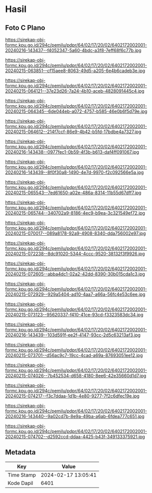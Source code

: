 # Hasil

## Foto C Plano

https://sirekap-obj-formc.kpu.go.id/294c/pemilu/pdpr/64/02/17/20/02/6402172002001-20240216-143437--f4052347-5a60-4bdc-a3f8-7eff68f6c77b.jpg

https://sirekap-obj-formc.kpu.go.id/294c/pemilu/pdpr/64/02/17/20/02/6402172002001-20240215-063851--cf15aee8-8063-49d5-a205-6e4b6cadeb3e.jpg

https://sirekap-obj-formc.kpu.go.id/294c/pemilu/pdpr/64/02/17/20/02/6402172002001-20240215-064121--37e23d26-7a24-4b10-aceb-4828091445c4.jpg

https://sirekap-obj-formc.kpu.go.id/294c/pemilu/pdpr/64/02/17/20/02/6402172002001-20240215-064345--6de044eb-a072-4757-b585-46e0b6f5d79e.jpg

https://sirekap-obj-formc.kpu.go.id/294c/pemilu/pdpr/64/02/17/20/02/6402172002001-20240215-064612--214f7ccf-86e9-4b42-b5fd-17bdbe4a7327.jpg

https://sirekap-obj-formc.kpu.go.id/294c/pemilu/pdpr/64/02/17/20/02/6402172002001-20240216-143438--0977fec1-0b59-4f3b-b613-daf4ff091067.jpg

https://sirekap-obj-formc.kpu.go.id/294c/pemilu/pdpr/64/02/17/20/02/6402172002001-20240216-143439--8f0f30a8-1490-4e7d-9970-f2c092566e5a.jpg

https://sirekap-obj-formc.kpu.go.id/294c/pemilu/pdpr/64/02/17/20/02/6402172002001-20240215-065543--7ed61650-a02e-486a-8314-11b55d67dff7.jpg

https://sirekap-obj-formc.kpu.go.id/294c/pemilu/pdpr/64/02/17/20/02/6402172002001-20240215-065744--340702a9-8186-4ec9-b9ea-3c321549ef72.jpg

https://sirekap-obj-formc.kpu.go.id/294c/pemilu/pdpr/64/02/17/20/02/6402172002001-20240215-070017--089a8178-92a9-4908-8340-dda756002e97.jpg

https://sirekap-obj-formc.kpu.go.id/294c/pemilu/pdpr/64/02/17/20/02/6402172002001-20240215-072238--8dc91020-5344-4ccc-9520-38132f3f9926.jpg

https://sirekap-obj-formc.kpu.go.id/294c/pemilu/pdpr/64/02/17/20/02/6402172002001-20240215-072605--abba4dc1-02a2-42dd-8390-30b015cda1c3.jpg

https://sirekap-obj-formc.kpu.go.id/294c/pemilu/pdpr/64/02/17/20/02/6402172002001-20240215-072929--929a5404-ad10-4aa7-a66a-56fc4e53c6ee.jpg

https://sirekap-obj-formc.kpu.go.id/294c/pemilu/pdpr/64/02/17/20/02/6402172002001-20240215-073123--95620337-f410-41ce-93cd-f3323583dc34.jpg

https://sirekap-obj-formc.kpu.go.id/294c/pemilu/pdpr/64/02/17/20/02/6402172002001-20240216-143439--103d591f-ee2f-4147-93cc-2d5c63213af3.jpg

https://sirekap-obj-formc.kpu.go.id/294c/pemilu/pdpr/64/02/17/20/02/6402172002001-20240215-073701--d56ac9c7-19cc-4cad-a69a-87693051ee12.jpg

https://sirekap-obj-formc.kpu.go.id/294c/pemilu/pdpr/64/02/17/20/02/6402172002001-20240215-074026--7b452534-d658-4180-8ee6-42e35660d1d7.jpg

https://sirekap-obj-formc.kpu.go.id/294c/pemilu/pdpr/64/02/17/20/02/6402172002001-20240215-074217--f3c7ddaa-1d1b-4e80-9277-7f2c6dfec19e.jpg

https://sirekap-obj-formc.kpu.go.id/294c/pemilu/pdpr/64/02/17/20/02/6402172002001-20240216-143440--9a02cd7b-8e9a-49ba-a6ab-6fdea777c651.jpg

https://sirekap-obj-formc.kpu.go.id/294c/pemilu/pdpr/64/02/17/20/02/6402172002001-20240215-074702--d2592ccd-ddaa-4425-b43f-349133375921.jpg


## Metadata

| Key        | Value               |
| ---------- | ------------------- |
| Time Stamp | 2024-02-17 13:05:41 |
| Kode Dapil | 6401                |




